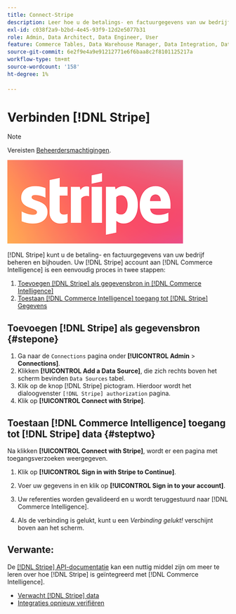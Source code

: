 ```yaml
---
title: Connect-Stripe
description: Leer hoe u de betalings- en factuurgegevens van uw bedrijf beheert en bijhoudt.
exl-id: c038f2a9-b2bd-4e45-93f9-12d2e5077b31
role: Admin, Data Architect, Data Engineer, User
feature: Commerce Tables, Data Warehouse Manager, Data Integration, Data Import/Export
source-git-commit: 6e2f9e4a9e91212771e6f6baa8c2f8101125217a
workflow-type: tm+mt
source-wordcount: '158'
ht-degree: 1%

---
```


# Verbinden [!DNL Stripe]

>[!NOTE]
>
>Vereisten [Beheerdersmachtigingen](../../../administrator/user-management/user-management.md).

![](../../../assets/stripe-logo.png)

[!DNL Stripe] kunt u de betaling- en factuurgegevens van uw bedrijf beheren en bijhouden. Uw [!DNL Stripe] account aan [!DNL Commerce Intelligence] is een eenvoudig proces in twee stappen:

1. [Toevoegen [!DNL Stripe] als gegevensbron in [!DNL Commerce Intelligence]](#stepone)
1. [Toestaan [!DNL Commerce Intelligence] toegang tot [!DNL Stripe] Gegevens](#steptwo)

## Toevoegen [!DNL Stripe] als gegevensbron {#stepone}

1. Ga naar de `Connections` pagina onder **[!UICONTROL Admin** > **Connections]**.
1. Klikken **[!UICONTROL Add a Data Source]**, die zich rechts boven het scherm bevinden `Data Sources` tabel.
1. Klik op de knop [!DNL Stripe] pictogram. Hierdoor wordt het dialoogvenster `[!DNL Stripe] authorization` pagina.
1. Klik op **[!UICONTROL Connect with Stripe]**.

## Toestaan [!DNL Commerce Intelligence] toegang tot [!DNL Stripe] data {#steptwo}

Na klikken **[!UICONTROL Connect with Stripe]**, wordt er een pagina met toegangsverzoeken weergegeven.

1. Klik op **[!UICONTROL Sign in with Stripe to Continue]**.

1. Voer uw gegevens in en klik op **[!UICONTROL Sign in to your account]**.

1. Uw referenties worden gevalideerd en u wordt teruggestuurd naar [!DNL Commerce Intelligence].

1. Als de verbinding is gelukt, kunt u een *Verbinding gelukt!* verschijnt boven aan het scherm.

## Verwante:

De [[!DNL Stripe] API-documentatie](https://stripe.com/docs/api) kan een nuttig middel zijn om meer te leren over hoe [!DNL Stripe] is geïntegreerd met [!DNL Commerce Intelligence].

* [Verwacht [!DNL Stripe] data](../integrations/stripe-data.md)
* [Integraties opnieuw verifiëren](https://experienceleague.adobe.com/docs/commerce-knowledge-base/kb/how-to/mbi-reauthenticating-integrations.html)
